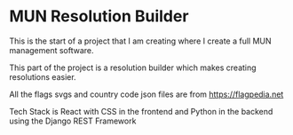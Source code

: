 # MUN Resolution Builder

This is the start of a project that I am creating where I create a full MUN management software.

This part of the project is a resolution builder which makes creating resolutions easier.

All the flags svgs and country code json files are from <a href="https://flagpedia.net">https://flagpedia.net</a>

Tech Stack is React with CSS in the frontend and Python in the backend using the Django REST Framework
